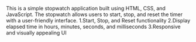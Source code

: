 This is a simple stopwatch application built using HTML, CSS, and JavaScript.
The stopwatch allows users to start, stop, and reset the timer with a user-friendly
interface.
1.Start, Stop, and Reset functionality
2.Display elapsed time in hours, minutes, seconds, and milliseconds
3.Responsive and visually appealing UI
